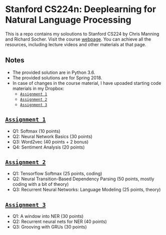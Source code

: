 # Stanford CS224n: Deeplearning for Natural Language Processing
This is a repo contains my soloutions to Stanford CS224 by Chris Manning and Richard Socher. Visit the course [webpage](http://web.stanford.edu/class/cs224n). You can achieve all the resources, including lecture videos and other materials at that page.  

## Notes
* The provided solution are in Python 3.6.
* The provided solutions are for Spring 2018.
* In case of changes in the course material, I have upoaded starting code materials in my Dropbox:
    * [`Assignment 1`](https://www.dropbox.com/s/thsmx6653l746u1/assignment1.zip?dl=0)
    * [`Assignment 2`](https://www.dropbox.com/s/dbv8jjva3hjdswz/assignment2.zip?dl=0)
    * [`Assignment 3`](https://www.dropbox.com/s/a61dsfoagseexen/assignment3.zip?dl=0) 

## [`Assignment 1`](assignment1/assignment1.pdf)
* Q1: Softmax (10 points)
* Q2: Neural Network Basics (30 points)
* Q3: Word2vec (40 points + 2 bonus)
* Q4: Sentiment Analysis (20 points)

## [`Assignment 2`](assignment2/assignment2.pdf)
* Q1: Tensorflow Softmax (25 points, coding)
* Q2: Neural Transition-Based Dependency Parsing (50 points, mostly coding with a bit of theory)
* Q3: Recurrent Neural Networks: Language Modeling (25 points, theory)

## [`Assignment 3`](assignment3/assignment3.pdf)
* Q1: A window into NER (30 points)
* Q2: Recurrent neural nets for NER (40 points)
* Q3: Grooving with GRUs (30 points)